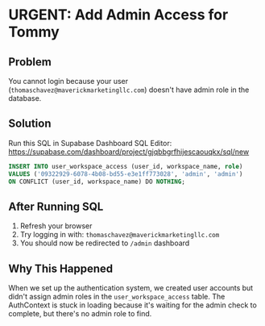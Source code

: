 # URGENT: Add Admin Access for Tommy

## Problem
You cannot login because your user (`thomaschavez@maverickmarketingllc.com`) doesn't have admin role in the database.

## Solution
Run this SQL in Supabase Dashboard SQL Editor:
https://supabase.com/dashboard/project/gjqbbgrfhijescaouqkx/sql/new

```sql
INSERT INTO user_workspace_access (user_id, workspace_name, role)
VALUES ('09322929-6078-4b08-bd55-e3e1ff773028', 'admin', 'admin')
ON CONFLICT (user_id, workspace_name) DO NOTHING;
```

## After Running SQL
1. Refresh your browser
2. Try logging in with: `thomaschavez@maverickmarketingllc.com`
3. You should now be redirected to `/admin` dashboard

## Why This Happened
When we set up the authentication system, we created user accounts but didn't assign admin roles in the `user_workspace_access` table. The AuthContext is stuck in loading because it's waiting for the admin check to complete, but there's no admin role to find.
